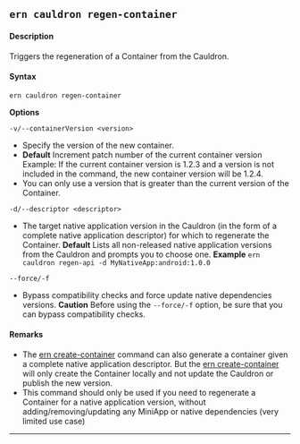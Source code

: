 ## `ern cauldron regen-container`

#### Description

Triggers the regeneration of a Container from the Cauldron.  

#### Syntax

`ern cauldron regen-container`  

**Options**  

`-v/--containerVersion <version>`

* Specify the version of the new container.
* **Default**  Increment patch number of the current container version  
Example: If the current container version is 1.2.3 and a version is not included in the command, the new container version will be 1.2.4.
* You can only use a version that is greater than the current version of the Container.

`-d/--descriptor <descriptor>`

* The target native application version in the Cauldron (in the form of a complete native application descriptor) for which to regenerate the Container.
**Default**  Lists all non-released native application versions from the Cauldron and  prompts you to choose one.
**Example** `ern cauldron regen-api -d MyNativeApp:android:1.0.0`  

`--force/-f`

* Bypass compatibility checks and force update native dependencies versions.
**Caution**  Before using the `--force/-f` option, be sure that you can bypass compatibility checks.

#### Remarks

* The [ern create-container] command can also generate a container given a complete native application descriptor. But the [ern create-container] will only create the Container locally and not update the Cauldron or publish the new version.  
* This command should only be used if you need to regenerate a Container for a native application version, without adding/removing/updating any MiniApp or native dependencies (very limited use case)

_________
[ern create-container]: ../create-container.md
